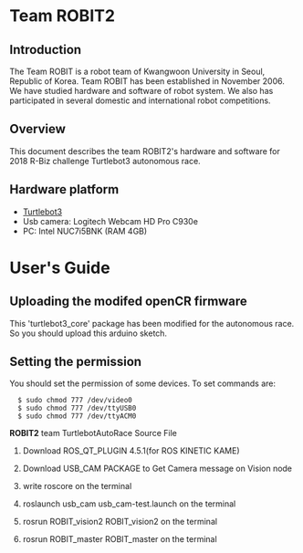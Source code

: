 # Team ROBIT2

Introduction
-
The Team ROBIT is a robot team of Kwangwoon University in Seoul, Republic of Korea. Team ROBIT has been established in November 2006. We have studied hardware and software of robot system. We also has participated in several domestic and international robot competitions.

Overview
-
This document describes the team ROBIT2's hardware and software for 2018 R-Biz challenge Turtlebot3 autonomous race.

Hardware platform
-
+ [Turtlebot3](http://emanual.robotis.com/docs/en/platform/turtlebot3/overview/) 
+ Usb camera: Logitech Webcam HD Pro C930e
+ PC: Intel NUC7i5BNK (RAM 4GB)

# User's Guide

Uploading the modifed openCR firmware
-
This 'turtlebot3_core' package has been modified for the autonomous race. So you should upload this arduino sketch.

Setting the permission
-
You should set the permission of some devices. To set commands are:

      $ sudo chmod 777 /dev/video0
      $ sudo chmod 777 /dev/ttyUSB0
      $ sudo chmod 777 /dev/ttyACM0

**ROBIT2** team TurtlebotAutoRace Source File

1. Download ROS_QT_PLUGIN 4.5.1(for ROS KINETIC KAME)

2. Download USB_CAM PACKAGE to Get Camera message on Vision node

3. write roscore on the terminal 

4. roslaunch usb_cam usb_cam-test.launch on the terminal

5. rosrun ROBIT_vision2 ROBIT_vision2 on the terminal 

6. rosrun ROBIT_master ROBIT_master on the terminal
